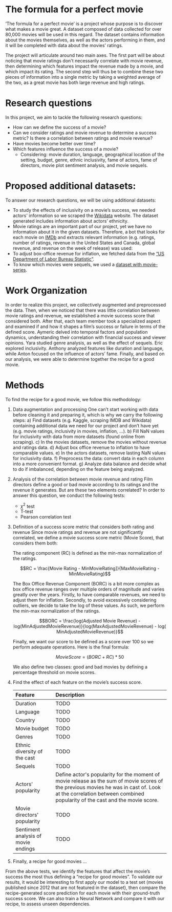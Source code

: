 # The formula for a perfect movie

‘The formula for a perfect movie’ is a project whose purpose is to discover what makes a movie great. A dataset composed
of data collected for over 80,000 movies will be used in this regard. The dataset contains information about the movies
themselves, as well as the actors performing in them, and it will be completed with data about the movies’ ratings.

The project will articulate around two main axes. The first part will be about noticing that movie ratings don't
necessarily correlate with movie revenue, then determining which features impact the revenue made by a movie, and which
impact its rating. The second step will thus be to combine these two pieces of information into a single metric by
taking a weighted average of the two, as a great movie has both large revenue and high ratings.

# Research questions

In this project, we aim to tackle the following research questions:

* How can we define the success of a movie?
* Can we consider ratings and movie revenue to determine a success metric? Is there a correlation between ratings and
  movie revenue?
* Have movies become better over time?
* Which features influence the success of a movie?
    * Considering: movie duration, language, geographical location of the setting, budget, genre, ethnic inclusivity,
      fame of actors, fame of directors, movie plot sentiment analysis, and movie sequels.

# Proposed additional datasets:

To answer our research questions, we will be using additional datasets:

* To study the effects of inclusivity on a movie’s success, we needed actors' information so we scraped
  the [Wikidata](https://query.wikidata.org/sparql)
  website. The dataset generated includes information about actors’ ethnicity.
* Movie ratings are an important part of our project, yet we have no information about it in the given datasets.
  Therefore, a bot that looks for each movie on [IMDb](https://www.imdb.com) and extracts relevant information (e.g.
  ratings, number of ratings,
  revenue in the United States and Canada, global revenue, and revenue on the week of release) was used:
* To adjust box-office revenue for inflation, we fetched data from the [“US Department of Labor Bureau
  Statistic”](https://www.usinflationcalculator.com/inflation/consumer-price-index-and-annual-percent-changes-from-1913-to-2008/).
* To know which movies were sequels, we used a [dataset with movie-series](https://data.world/priyankad0993/sequels).

# Work Organization

In order to realize this project, we collectively augmented and preprocessed the data. Then, when we noticed that there
was little correlation between movie ratings and revenue, we established a movie success score that considered both.
After that, each team member took a specialized aspect and examined if and how it shapes a film’s success or failure in
terms of the defined score. Aymeric delved into temporal factors and population dynamics, understanding their
correlation with financial success and viewer opinions. Yara studied genre analysis, as well as the effect of sequels.
Eric explored inclusivity. Anthony analyzed features like duration and language, while Anton focused on the influence of
actors’ fame. Finally, and based on our analysis, we were able to determine together the recipe for a good movie.

# Methods

To find the recipe for a good movie, we follow this methodology:

1) Data augmentation and processing
   One can’t start working with data before cleaning it and preparing it, which is why we carry the following steps:
   a) Find datasets (e.g. Kaggle, scraping IMDB and Wikidata) containing additional data we need for our project and
   don’t have yet (e.g. movie ratings, inclusivity in movies, inflation, …).
   b) Fill NaN values for inclusivity with data from more datasets (found online from scraping).
   c) In the movies datasets, remove the movies without revenue and ratings data.
   d) Adjust box office revenue to inflation to have comparable values.
   e) In the actors datasets, remove lasting NaN values for inclusivity data.
   f) Preprocess the data: convert data in each column into a more convenient format.
   g) Analyze data balance and decide what to do if imbalanced, depending on the feature being analyzed.


2) Analysis of the correlation between movie revenue and rating
   Film directors define a good or bad movie according to its ratings and the revenue it generates. But are these two
   elements correlated? In order to answer this question, we conduct the following tests:

    * $\chi^2$ test
    * T-test
    * Pearson correlation test


3) Definition of a success score metric that considers both rating and revenue
   Since movie ratings and revenue are not significantly correlated, we define a movie success score metric (Movie
   Score), that considers them both:

   The rating component (RC) is defined as the min-max normalization of the ratings.

   $$RC = \frac{Movie Rating - MinMovieRating]}{MaxMovieRating - MinMovieRating}$$

   The Box Office Revenue Component (BORC) is a bit more complex as box office revenue ranges over multiple orders of
   magnitude and varies greatly over the years. Firstly, to have comparable revenues, we need to adjust them for
   inflation.
   Secondly, to avoid excessively considering outliers, we decide to take the log of these values. As such, we perform
   the
   min-max normalization of the ratings.

   $$BORC = \frac{log(Adjusted Movie Revenue) - log(MinAdjustedMovieRevenue)}{log(MaxAdjustedMovieRevenue) - log(
   MinAdjustedMovieRevenue)}$$

   Finally, we want our score to be defined as a score over 100 so we perform adequate operations.
   Here is the final formula:

   $$Movie Score = (BORC + RC) * 50$$

   We also define two classes: good and bad movies by defining a percentage threshold on movie scores.


4) Find the effect of each feature on the movie’s success score.

   | Feature                             | Description                                                                                                                                                                                                         |
      |:------------------------------------|:--------------------------------------------------------------------------------------------------------------------------------------------------------------------------------------------------------------------|
   | Duration                            | TODO                                                                                                                                                                                                                |
   | Language                            | TODO                                                                                                                                                                                                                |
   | Country                             | TODO                                                                                                                                                                                                                |
   | Movie budget                        | TODO                                                                                                                                                                                                                |
   | Genres                              | TODO                                                                                                                                                                                                                |
   | Ethnic diversity of the cast        | TODO                                                                                                                                                                                                                |
   | Sequels                             | TODO                                                                                                                                                                                                                |
   | Actors' popularity                  | Define actor's popularity for the moment of movie release as the sum of movie scores of the previous movies he was in cast of. Look at the correlation between combined popularity of the cast and the movie score. |
   | Movie directors' popularity         | TODO                                                                                                                                                                                                                |
   | Sentiment analysis of movie endings | TODO                                                                                                                                                                                                                |


5) Finally, a recipe for good movies …

From the above tests, we identify the features that affect the movie’s success the most thus defining a “recipe for good
movies”. To validate our results, it would be interesting to first apply our model to a test set (movies published since
2012 that are not featured in the dataset), then compare the recipe-generated score prediction for each movie with their
ground-truth success score. We can also train a Neural Network and compare it with our recipe, to assess unseen
dependencies. 
